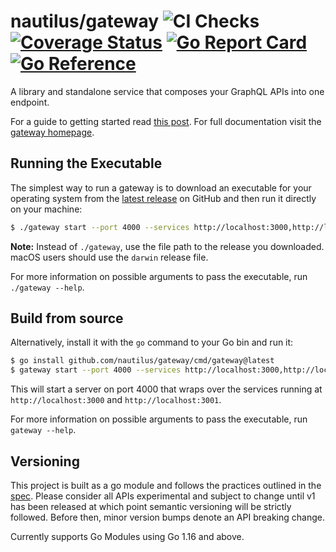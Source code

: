 # nautilus/gateway ![CI Checks](https://github.com/nautilus/gateway/workflows/CI%20Checks/badge.svg?branch=master) [![Coverage Status](https://coveralls.io/repos/github/nautilus/gateway/badge.svg?branch=master)](https://coveralls.io/github/nautilus/gateway?branch=master) [![Go Report Card](https://goreportcard.com/badge/github.com/nautilus/gateway)](https://goreportcard.com/report/github.com/nautilus/gateway) [![Go Reference](https://pkg.go.dev/badge/github.com/nautilus/gateway.svg)](https://pkg.go.dev/github.com/nautilus/gateway)

A library and standalone service that composes your GraphQL APIs into one endpoint.

For a guide to getting started read [this post](https://medium.com/@aaivazis/a-guide-to-schema-federation-part-1-995b639ac035). For full documentation visit the [gateway homepage](https://gateway.nautilus.dev).

## Running the Executable

The simplest way to run a gateway is to download an executable for your operating system
from the [latest release][latest] on GitHub and then run it directly on your machine:

```bash
$ ./gateway start --port 4000 --services http://localhost:3000,http://localhost:3001
```

**Note:** Instead of `./gateway`, use the file path to the release you downloaded.
macOS users should use the `darwin` release file.

For more information on possible arguments to pass the executable, run `./gateway --help`.

[latest]: https://github.com/nautilus/gateway/releases/latest

## Build from source

Alternatively, install it with the `go` command to your Go bin and run it:
```bash
$ go install github.com/nautilus/gateway/cmd/gateway@latest
$ gateway start --port 4000 --services http://localhost:3000,http://localhost:3001
```

This will start a server on port 4000 that wraps over the services
running at `http://localhost:3000` and `http://localhost:3001`.

For more information on possible arguments to pass the executable, run `gateway --help`.

## Versioning

This project is built as a go module and follows the practices outlined in the [spec](https://github.com/golang/go/wiki/Modules). Please consider all APIs experimental and subject
to change until v1 has been released at which point semantic versioning will be strictly followed. Before
then, minor version bumps denote an API breaking change.

Currently supports Go Modules using Go 1.16 and above.
